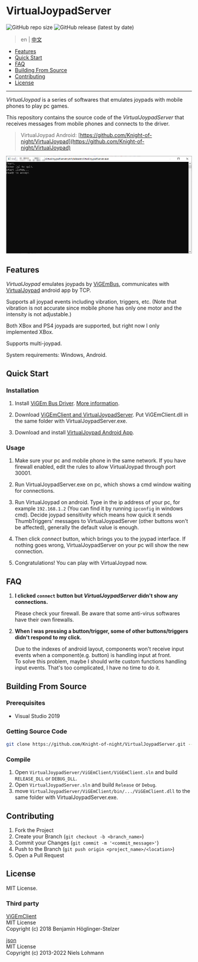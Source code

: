 # VirtualJoypadServer

![GitHub repo size](https://img.shields.io/github/repo-size/Knight-of-night/VirtualJoypadServer)
![GitHub release (latest by date)](https://img.shields.io/github/v/release/Knight-of-night/VirtualJoypadServer)

> en | [中文](README-CN.md)

- [Features](#features)
- [Quick Start](#quick-start)
- [FAQ](#faq)
- [Building From Source](#building-from-source)
- [Contributing](#contributing)
- [License](#license)

------

*VirtualJoypad* is a series of softwares that emulates joypads with mobile phones to play pc games.

This repository contains the source code of the *VirtualJoypadServer* that receives messages from mobile phones and connects to the driver.

> VirtualJoypad Android: [https://github.com/Knight-of-night/VirtualJoypad](https://github.com/Knight-of-night/VirtualJoypad)

![](screenshot.png)

## Features

*VirtualJoypad* emulates joypads by [ViGEmBus](https://github.com/ViGEm/ViGEmBus), communicates with [VirtualJoypad](https://github.com/Knight-of-night/VirtualJoypad) android app by TCP.

Supports all joypad events including vibration, triggers, etc. (Note that vibration is not accurate since mobile phone has only one motor and the intensity is not adjustable.)

Both XBox and PS4 joypads are supported, but right now I only implemented XBox.

Supports multi-joypad.

System requirements: Windows, Android.

## Quick Start

### Installation

1. Install [ViGEm Bus Driver](https://github.com/ViGEm/ViGEmBus/releases). [More information](https://github.com/ViGEm/ViGEmBus).

2. Download [ViGEmClient and VirtualJoypadServer](https://github.com/Knight-of-night/VirtualJoypadServer/releases). Put ViGEmClient.dll in the same folder with VirtualJoypadServer.exe.

3. Download and install [VirtualJoypad Android App](https://github.com/Knight-of-night/VirtualJoypad/releases).

### Usage

1. Make sure your pc and mobile phone in the same network. If you have firewall enabled, edit the rules to allow VirtualJoypad through port 30001.

2. Run VirtualJoypadServer.exe on pc, which shows a cmd window waiting for connections.

3. Run VirtualJoypad on android. Type in the ip address of your pc, for example `192.168.1.2` (You can find it by running `ipconfig` in windows cmd). Decide joypad sensitivity which means how quick it sends ThumbTriggers' messages to VirtualJoypadServer (other buttons won't be affected), generally the default value is enough.

4. Then click *connect* button, which brings you to the joypad interface. If nothing goes wrong, VirtualJoypadServer on your pc will show the new connection.

5. Congratulations! You can play with VirtualJoypad now.

## FAQ

1. **I clicked `connect` button but *VirtualJoypadServer* didn't show any connections.**

    Please check your firewall. Be aware that some anti-virus softwares have their own firewalls.

2. **When I was pressing a button/trigger, some of other buttons/triggers didn't respond to my click.**

    Due to the indexes of android layout, components won't receive input events when a component(e.g. button) is handling input at front.  
    To solve this problem, maybe I should write custom functions handling input events. That's too complicated, I have no time to do it.

## Building From Source

### Prerequisites

* Visual Studio 2019

### Getting Source Code

```sh
git clone https://github.com/Knight-of-night/VirtualJoypadServer.git --recursive
```

### Compile

1. Open `VirtualJoypadServer/ViGEmClient/ViGEmClient.sln` and build `RELEASE_DLL` or `DEBUG_DLL`.
2. Open `VirtualJoypadServer.sln` and build `Release` or `Debug`.
3. move `VirtualJoypadServer/ViGEmClient/bin/.../ViGEmClient.dll` to the same folder with VirtualJoypadServer.exe.

## Contributing

1. Fork the Project
2. Create your Branch (`git checkout -b <branch_name>`)
3. Commit your Changes (`git commit -m '<commit_message>'`)
4. Push to the Branch (`git push origin <project_name>/<location>`)
5. Open a Pull Request

## License

MIT License.

### Third party

[ViGEmClient](https://github.com/ViGEm/ViGEmClient)  
MIT License  
Copyright (c) 2018 Benjamin Höglinger-Stelzer


[json](https://github.com/nlohmann/json)  
MIT License  
Copyright (c) 2013-2022 Niels Lohmann
